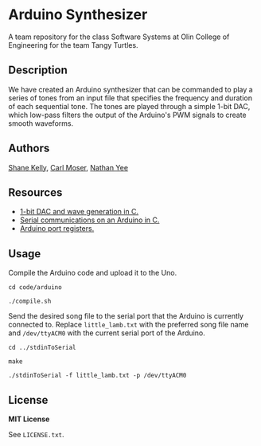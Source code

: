 # Arduino Synthesizer

A team repository for the class Software Systems at Olin College of Engineering for the team Tangy Turtles.

## Description

We have created an Arduino synthesizer that can be commanded to play a series of tones from an input file that specifies the frequency and duration of each sequential tone. The tones are played through a simple 1-bit DAC, which low-pass filters the output of the Arduino's PWM signals to create smooth waveforms.

## Authors
[Shane Kelly](https://github.com/shanek21), 
[Carl Moser](https://github.com/cmoser96), 
[Nathan Yee](https://github.com/NathanYee)

## Resources

* [1-bit DAC and wave generation in C.](http://makezine.com/projects/make-35/advanced-arduino-sound-synthesis/)
* [Serial communications on an Arduino in C.](https://www.appelsiini.net/2011/simple-usart-with-avr-libc)
* [Arduino port registers.](https://www.arduino.cc/en/Reference/PortManipulation)

## Usage

Compile the Arduino code and upload it to the Uno.

`cd code/arduino`

`./compile.sh`

Send the desired song file to the serial port that the Arduino is currently connected to. Replace `little_lamb.txt` with the preferred song file name and `/dev/ttyACM0` with the current serial port of the Arduino.

`cd ../stdinToSerial`

`make`

`./stdinToSerial -f little_lamb.txt -p /dev/ttyACM0`

## License

**MIT License**

See `LICENSE.txt`.
